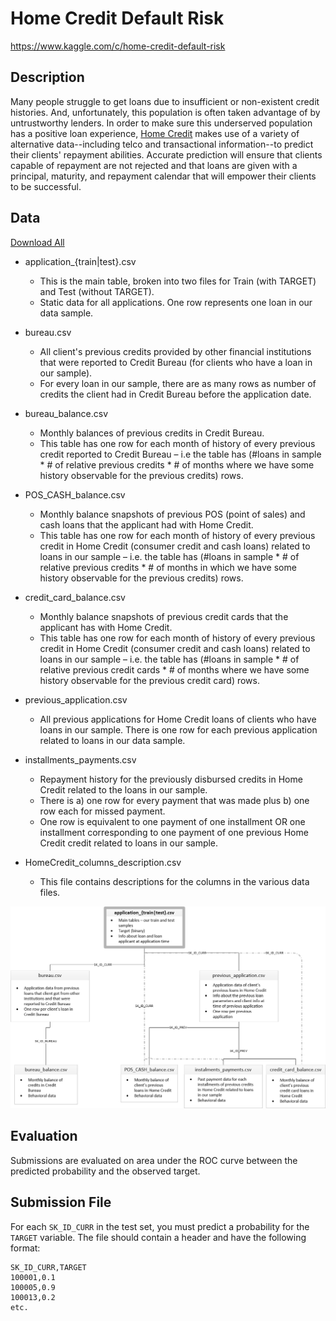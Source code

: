 # Home Credit Default Risk
https://www.kaggle.com/c/home-credit-default-risk

## Description
Many people struggle to get loans due to insufficient or non-existent credit histories. And, unfortunately, this population is often taken advantage of by untrustworthy lenders. In order to make sure this underserved population has a positive loan experience, [Home Credit](http://www.homecredit.net) makes use of a variety of alternative data--including telco and transactional information--to predict their clients' repayment abilities. Accurate prediction will ensure that clients capable of repayment are not rejected and that loans are given with a principal, maturity, and repayment calendar that will empower their clients to be successful.

## Data
[Download All](https://www.kaggle.com/c/9120/download-all)

* application_{train|test}.csv

    * This is the main table, broken into two files for Train (with TARGET) and Test (without TARGET).
    * Static data for all applications. One row represents one loan in our data sample.
    
* bureau.csv

    * All client's previous credits provided by other financial institutions that were reported to Credit Bureau (for clients who have a loan in our sample).
    * For every loan in our sample, there are as many rows as number of credits the client had in Credit Bureau before the application date.
    
* bureau_balance.csv

    * Monthly balances of previous credits in Credit Bureau.
    * This table has one row for each month of history of every previous credit reported to Credit Bureau – i.e the table has (#loans in sample * # of relative previous credits * # of months where we have some history observable for the previous credits) rows.

* POS_CASH_balance.csv

    * Monthly balance snapshots of previous POS (point of sales) and cash loans that the applicant had with Home Credit.
    * This table has one row for each month of history of every previous credit in Home Credit (consumer credit and cash loans) related to loans in our sample – i.e. the table has (#loans in sample * # of relative previous credits * # of months in which we have some history observable for the previous credits) rows.

* credit_card_balance.csv

    * Monthly balance snapshots of previous credit cards that the applicant has with Home Credit.
    * This table has one row for each month of history of every previous credit in Home Credit (consumer credit and cash loans) related to loans in our sample – i.e. the table has (#loans in sample * # of relative previous credit cards * # of months where we have some history observable for the previous credit card) rows.

* previous_application.csv

    * All previous applications for Home Credit loans of clients who have loans in our sample.
There is one row for each previous application related to loans in our data sample.

* installments_payments.csv

    * Repayment history for the previously disbursed credits in Home Credit related to the loans in our sample.
    * There is a) one row for every payment that was made plus b) one row each for missed payment.
    * One row is equivalent to one payment of one installment OR one installment corresponding to one payment of one previous Home Credit credit related to loans in our sample.

* HomeCredit_columns_description.csv

    * This file contains descriptions for the columns in the various data files.
    
<center>
<img src = "figures/home_credit.png" width = "800">
</center>

## Evaluation
Submissions are evaluated on area under the ROC curve between the predicted probability and the observed target.

## Submission File
For each ```SK_ID_CURR``` in the test set, you must predict a probability for the ```TARGET``` variable. The file should contain a header and have the following format:

```
SK_ID_CURR,TARGET
100001,0.1
100005,0.9
100013,0.2
etc.
```
